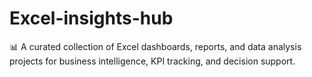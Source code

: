 # Excel-insights-hub
📊 A curated collection of Excel dashboards, reports, and data analysis projects for business intelligence, KPI tracking, and decision support.
